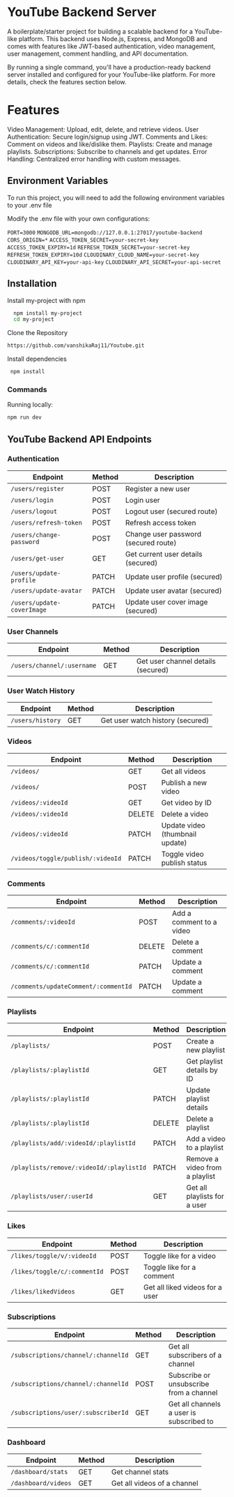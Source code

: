 
# YouTube Backend Server
A boilerplate/starter project for building a scalable backend for a YouTube-like platform. This backend uses Node.js, Express, and MongoDB and comes with features like JWT-based authentication, video management, user management, comment handling, and API documentation.

By running a single command, you'll have a production-ready backend server installed and configured for your YouTube-like platform. For more details, check the features section below.

# Features
Video Management: Upload, edit, delete, and retrieve videos.
User Authentication: Secure login/signup using JWT.
Comments and Likes: Comment on videos and like/dislike them.
Playlists: Create and manage playlists.
Subscriptions: Subscribe to channels and get updates.
Error Handling: Centralized error handling with custom messages.
## Environment Variables

To run this project, you will need to add the following environment variables to your .env file

Modify the .env file with your own configurations:

`PORT=3000`
`MONGODB_URL=mongodb://127.0.0.1:27017/youtube-backend`
`CORS_ORIGIN=*`
`ACCESS_TOKEN_SECRET=your-secret-key`
`ACCESS_TOKEN_EXPIRY=1d`
`REFRESH_TOKEN_SECRET=your-secret-key`
`REFRESH_TOKEN_EXPIRY=10d`
`CLOUDINARY_CLOUD_NAME=your-secret-key`
`CLOUDINARY_API_KEY=your-api-key`
`CLOUDINARY_API_SECRET=your-api-secret`
## Installation

Install my-project with npm

```bash
  npm install my-project
  cd my-project
```

Clone the Repository

```bash
https://github.com/vanshikaRaj11/Youtube.git
```
Install dependencies

```bash
 npm install 
```
### Commands

Running locally:

```bash
npm run dev
```

## YouTube Backend API Endpoints



### Authentication

| Endpoint                  | Method | Description                           |
|---------------------------|--------|---------------------------------------|
| `/users/register`          | POST   | Register a new user                  |
| `/users/login`             | POST   | Login user                           |
| `/users/logout`            | POST   | Logout user (secured route)          |
| `/users/refresh-token`     | POST   | Refresh access token                 |
| `/users/change-password`   | POST   | Change user password (secured route) |
| `/users/get-user`          | GET    | Get current user details (secured)   |
| `/users/update-profile`    | PATCH  | Update user profile (secured)        |
| `/users/update-avatar`     | PATCH  | Update user avatar (secured)         |
| `/users/update-coverImage` | PATCH  | Update user cover image (secured)    |

### User Channels

| Endpoint                  | Method | Description                           |
|---------------------------|--------|---------------------------------------|
| `/users/channel/:username` | GET    | Get user channel details (secured)    |

### User Watch History

| Endpoint                  | Method | Description                           |
|---------------------------|--------|---------------------------------------|
| `/users/history`           | GET    | Get user watch history (secured)      |


### Videos

| Endpoint                     | Method | Description                           |
|------------------------------|--------|---------------------------------------|
| `/videos/`                   | GET    | Get all videos                       |
| `/videos/`                   | POST   | Publish a new video                  |
| `/videos/:videoId`           | GET    | Get video by ID                      |
| `/videos/:videoId`           | DELETE | Delete a video                       |
| `/videos/:videoId`           | PATCH  | Update video (thumbnail update)      |
| `/videos/toggle/publish/:videoId` | PATCH  | Toggle video publish status          |

### Comments

| Endpoint                                | Method | Description                           |
|-----------------------------------------|--------|---------------------------------------|
| `/comments/:videoId`                   | POST   | Add a comment to a video              |
| `/comments/c/:commentId`               | DELETE | Delete a comment                      |
| `/comments/c/:commentId`               | PATCH  | Update a comment                      |
| `/comments/updateComment/:commentId`   | PATCH  | Update a comment                      |

### Playlists

| Endpoint                                      | Method | Description                                  |
|-----------------------------------------------|--------|----------------------------------------------|
| `/playlists/`                                 | POST   | Create a new playlist                       |
| `/playlists/:playlistId`                      | GET    | Get playlist details by ID                  |
| `/playlists/:playlistId`                      | PATCH  | Update playlist details                     |
| `/playlists/:playlistId`                      | DELETE | Delete a playlist                           |
| `/playlists/add/:videoId/:playlistId`         | PATCH  | Add a video to a playlist                   |
| `/playlists/remove/:videoId/:playlistId`      | PATCH  | Remove a video from a playlist              |
| `/playlists/user/:userId`                     | GET    | Get all playlists for a user                |

### Likes

| Endpoint                               | Method | Description                             |
|----------------------------------------|--------|-----------------------------------------|
| `/likes/toggle/v/:videoId`             | POST   | Toggle like for a video                 |
| `/likes/toggle/c/:commentId`           | POST   | Toggle like for a comment               |
| `/likes/likedVideos`                   | GET    | Get all liked videos for a user         |

### Subscriptions

| Endpoint                                | Method | Description                           |
|-----------------------------------------|--------|---------------------------------------|
| `/subscriptions/channel/:channelId`    | GET    | Get all subscribers of a channel      |
| `/subscriptions/channel/:channelId`    | POST   | Subscribe or unsubscribe from a channel |
| `/subscriptions/user/:subscriberId`    | GET    | Get all channels a user is subscribed to |

### Dashboard

| Endpoint                               | Method | Description                            |
|----------------------------------------|--------|----------------------------------------|
| `/dashboard/stats`                     | GET    | Get channel stats                      |
| `/dashboard/videos`                    | GET    | Get all videos of a channel            |
